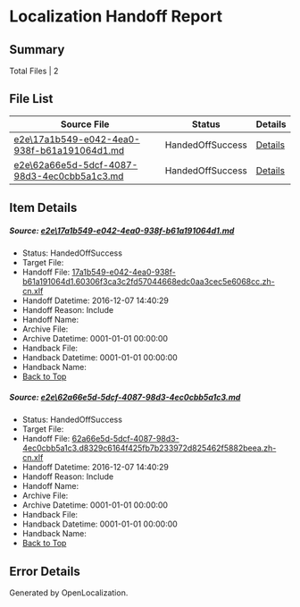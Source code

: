 # <a name='report-top'></a> Localization Handoff Report

## Summary
 Total Files | 2

## File List
 Source File | Status | Details 
 ----------- | ------ | ------- 
 [e2e\17a1b549-e042-4ea0-938f-b61a191064d1.md](https://github.com/OpenLocalizationTestOrg/ol-test0/blob/85c0e185a1a0df56d4429b97c355abe717c83aef/e2e/17a1b549-e042-4ea0-938f-b61a191064d1.md) | HandedOffSuccess | [Details](#5d4e690934abf9656c9c73c7e0507e91b97503121)
 [e2e\62a66e5d-5dcf-4087-98d3-4ec0cbb5a1c3.md](https://github.com/OpenLocalizationTestOrg/ol-test0/blob/85c0e185a1a0df56d4429b97c355abe717c83aef/e2e/62a66e5d-5dcf-4087-98d3-4ec0cbb5a1c3.md) | HandedOffSuccess | [Details](#c401310a6820e03d450738cb7140d5bd28c20a402)

## Item Details
##### <a name='5d4e690934abf9656c9c73c7e0507e91b97503121'></a> Source: [e2e\17a1b549-e042-4ea0-938f-b61a191064d1.md](https://github.com/OpenLocalizationTestOrg/ol-test0/blob/85c0e185a1a0df56d4429b97c355abe717c83aef/e2e/17a1b549-e042-4ea0-938f-b61a191064d1.md)
* Status: HandedOffSuccess
* Target File: 
* Handoff File: [17a1b549-e042-4ea0-938f-b61a191064d1.60306f3ca3c2fd57044668edc0aa3cec5e6068cc.zh-cn.xlf](https://github.com/OpenLocalizationTestOrg/ol-test0-handoff/blob/9d5c5eadb46e8469cd868c176f5ff79b6f61b0d2/ol-handoff/OpenLocalizationTestOrg/ol-test0-zhcn/qimu/ht/17a1b549-e042-4ea0-938f-b61a191064d1.60306f3ca3c2fd57044668edc0aa3cec5e6068cc.zh-cn.xlf)
* Handoff Datetime: 2016-12-07 14:40:29
* Handoff Reason: Include
* Handoff Name: 
* Archive File: 
* Archive Datetime: 0001-01-01 00:00:00
* Handback File: 
* Handback Datetime: 0001-01-01 00:00:00
* Handback Name: 
* [Back to Top](#report-top)

##### <a name='c401310a6820e03d450738cb7140d5bd28c20a402'></a> Source: [e2e\62a66e5d-5dcf-4087-98d3-4ec0cbb5a1c3.md](https://github.com/OpenLocalizationTestOrg/ol-test0/blob/85c0e185a1a0df56d4429b97c355abe717c83aef/e2e/62a66e5d-5dcf-4087-98d3-4ec0cbb5a1c3.md)
* Status: HandedOffSuccess
* Target File: 
* Handoff File: [62a66e5d-5dcf-4087-98d3-4ec0cbb5a1c3.d8329c6164f425fb7b233972d825462f5882beea.zh-cn.xlf](https://github.com/OpenLocalizationTestOrg/ol-test0-handoff/blob/9d5c5eadb46e8469cd868c176f5ff79b6f61b0d2/ol-handoff/OpenLocalizationTestOrg/ol-test0-zhcn/qimu/ht/62a66e5d-5dcf-4087-98d3-4ec0cbb5a1c3.d8329c6164f425fb7b233972d825462f5882beea.zh-cn.xlf)
* Handoff Datetime: 2016-12-07 14:40:29
* Handoff Reason: Include
* Handoff Name: 
* Archive File: 
* Archive Datetime: 0001-01-01 00:00:00
* Handback File: 
* Handback Datetime: 0001-01-01 00:00:00
* Handback Name: 
* [Back to Top](#report-top)


## Error Details

Generated by OpenLocalization.
